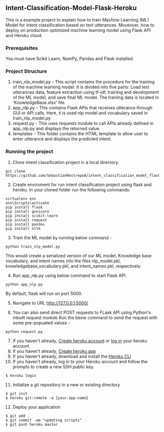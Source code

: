 ## Intent-Classification-Model-Flask-Heroku

This is a example project to explain how to train Machine Learning (ML) Model for intent classification based on text utterances. Moveover, how to deploy on production optimized machine learning model using Flask API and Heroku cloud.

### Prerequisites
You must have Scikit Learn, NumPy, Pandas and Flask installed.

### Project Structure

1. train_nlp_model.py - This script contains the procedure for the training of the machine learning model. It is divided into five parts: Load text utterances data, feature extraction using tf-idf, training and development of the ML model, and save final ML model.   The training data is located in  'KnowledgeBase.xlsx' file.
2. app_nlp.py - This contains Flask APIs that receives utterance through GUI or API calls. Here, it is used nlp model and vocabulary saved in train_nlp_model.py 
3. request.py - This uses requests module to call APIs already defined in app_nlp.py and displays the returned value.
4. templates - This folder contains the HTML template to allow user to enter utterance and displays the predicted intent.

### Running the project

1. Clone intent classification project in a local directory.
```
git clone https://github.com/SebastianRestrepoA/intent_classification_model_flask_heroku.git
```

2. Create enviroment for run intent classification project using flask and heroku. In your cloned folder run the following commands:
```
virtualenv env
env\Scripts\activate
pip install flask
pip install gunicorn
pip install scikit-learn
pip install request
pip install pandas
pip install nltk
```

3. Train the ML model by running below command -
```
python train_nlp_model.py
```
This would create a serialized version of our ML model, Knowledge base vocabulary, and intent names into the files nlp_model.pkl, knowledgebase_vocabulary.pkl, and intent_names.pkl, respectively.

4. Run app_nlp.py using below command to start Flask API
```
python app_nlp.py
```
By default, flask will run on port 5000.

5. Navigate to URL http://127.0.0.1:5000/ 

6. You can also send direct POST requests to FLask API using Python's inbuilt request module
Run the beow command to send the request with some pre-popuated values -
```
python request.py
```

7. If you haven't already, [Create heroku account](https://signup.heroku.com/) or [log in](https://id.heroku.com/login) your heroku account.
8. If you haven't already, [Create heroku app](https://dashboard.heroku.com/new-app)
9. If you haven't already, download and install the [Heroku CLI](https://devcenter.heroku.com/articles/heroku-cli)
10. If you haven't already, log in to your Heroku account and follow the prompts to create a new SSH public key.
```
$ heroku login
```
11. Initialize a git repository in a new or existing directory
```
$ git init
$ heroku git:remote -a {your-app-name}
```
12. Deploy your application
```
$ git add .
$ git commit -am "updating scripts"
$ git push heroku master
```
